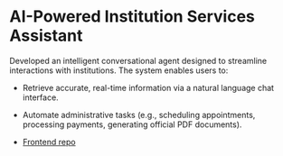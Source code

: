 # AI-Powered Institution Services Assistant

Developed an intelligent conversational agent designed to streamline interactions with
institutions. The system enables users to:
* Retrieve accurate, real-time information via a natural language chat interface.
* Automate administrative tasks (e.g., scheduling appointments, processing payments,
generating official PDF documents).

* [Frontend repo](https://github.com/nnikolovskiii/dina_ui)

